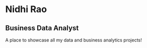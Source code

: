# Nidhi Rao
## Business Data Analyst

A place to showcase all my data and business analytics projects!
